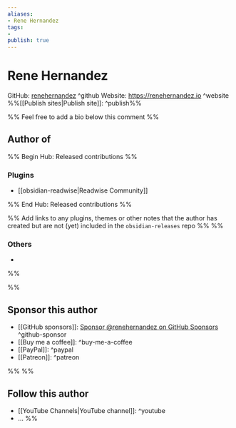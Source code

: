 ```yaml
---
aliases:
- Rene Hernandez
tags: 
- 
publish: true
---
```


# Rene Hernandez

GitHub: [renehernandez](https://github.com/renehernandez/) ^github
Website: <https://renehernandez.io> ^website
%%[[Publish sites|Publish site]]: ^publish%%

%% Feel free to add a bio below this comment %%


## Author of

%% Begin Hub: Released contributions %%
### Plugins
- [[obsidian-readwise|Readwise Community]]

%% End Hub: Released contributions %%

%% Add links to any plugins, themes or other notes that the author has created but are not (yet) included in the `obsidian-releases` repo %%
%%
### Others 

- 
%%

%%
## Sponsor this author

- [[GitHub sponsors]]: [Sponsor @renehernandez on GitHub Sponsors](https://github.com/sponsors/renehernandez) ^github-sponsor
- [[Buy me a coffee]]: ^buy-me-a-coffee
- [[PayPal]]: ^paypal
- [[Patreon]]: ^patreon

%%
%%
## Follow this author

- [[YouTube Channels|YouTube channel]]: ^youtube
- ...
%%